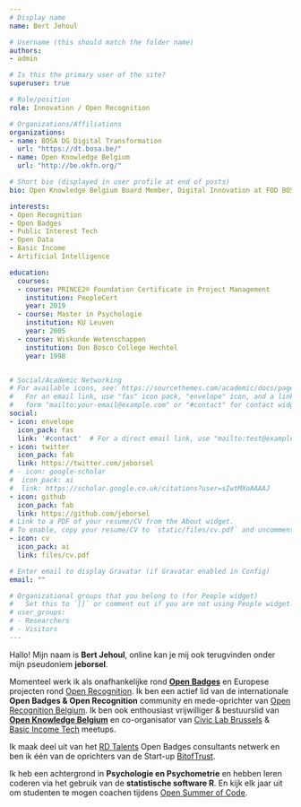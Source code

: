 ```yaml
---
# Display name
name: Bert Jehoul

# Username (this should match the folder name)
authors:
- admin

# Is this the primary user of the site?
superuser: true

# Role/position
role: Innovation / Open Recognition

# Organizations/Affiliations
organizations:
- name: BOSA DG Digital Transformation
  url: "https://dt.bosa.be/"
- name: Open Knowledge Belgium
  url: "http://be.okfn.org/"

# Short bio (displayed in user profile at end of posts)
bio: Open Knowledge Belgium Board Member, Digital Innovation at FOD BOSA, Open Recognition Ambassador, Psychometrician, R-User

interests:
- Open Recognition
- Open Badges
- Public Interest Tech
- Open Data
- Basic Income
- Artificial Intelligence

education:
  courses:
  - course: PRINCE2® Foundation Certificate in Project Management
    institution: PeopleCert
    year: 2019
  - course: Master in Psychologie
    institution: KU Leuven
    year: 2005
  - course: Wiskunde Wetenschappen
    institution: Don Bosco College Hechtel
    year: 1998


# Social/Academic Networking
# For available icons, see: https://sourcethemes.com/academic/docs/page-builder/#icons
#   For an email link, use "fas" icon pack, "envelope" icon, and a link in the
#   form "mailto:your-email@example.com" or "#contact" for contact widget.
social:
- icon: envelope
  icon_pack: fas
  link: '#contact'  # For a direct email link, use "mailto:test@example.org".
- icon: twitter
  icon_pack: fab
  link: https://twitter.com/jeborsel
# - icon: google-scholar
#  icon_pack: ai
#  link: https://scholar.google.co.uk/citations?user=sIwtMXoAAAAJ
- icon: github
  icon_pack: fab
  link: https://github.com/jeborsel
# Link to a PDF of your resume/CV from the About widget.
# To enable, copy your resume/CV to `static/files/cv.pdf` and uncomment the lines below.
- icon: cv
  icon_pack: ai
  link: files/cv.pdf

# Enter email to display Gravatar (if Gravatar enabled in Config)
email: ""

# Organizational groups that you belong to (for People widget)
#   Set this to `[]` or comment out if you are not using People widget.
# user_groups:
# - Researchers
# - Visitors
---
```


Hallo! Mijn naam is **Bert Jehoul**, online kan je mij ook terugvinden onder mijn pseudoniem **jeborsel**.

Momenteel werk ik als onafhankelijke rond [**Open Badges**](https://openbadges.org/) en Europese projecten rond [Open Recognition](https://openrecognition.org/).
Ik ben een actief lid van de internationale **Open Badges & Open Recognition** community en mede-oprichter van [Open Recognition Belgium](https://openknowledge.be/activities/open-recognition-belgium).
Ik ben ook enthousiast vrijwilliger & bestuurslid van [**Open Knowledge Belgium**](http://openknowledge.be/) en co-organisator van [Civic Lab Brussels](https://www.meetup.com/en-AU/Civic-Lab-Brussels/) & [Basic Income Tech](https://www.meetup.com/en-AU/Belgium-Basic-Income-Meetup/) meetups.

Ik maak deel uit van het [RD Talents](https://www.rdtalents.eu/) Open Badges consultants netwerk en ben ik één van de oprichters van de Start-up [BitofTrust](https://www.bitoftrust.com/the-founding-members/about-bit-of-trust/).

Ik heb een achtergrond in **Psychologie en Psychometrie** en hebben leren coderen via het gebruik van de **statistische software R**.
En kijk elk jaar uit om studenten te mogen coachen tijdens [Open Summer of Code](https://osoc.be/).  


